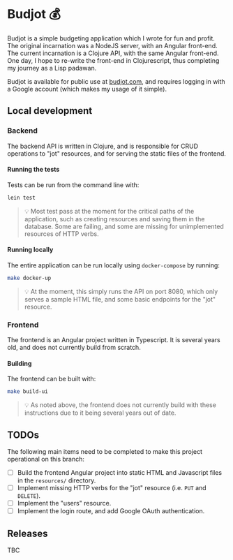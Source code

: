 # Budjot 💰
Budjot is a simple budgeting application which I wrote for fun and profit. The original incarnation was a NodeJS server, with an Angular front-end. The current incarnation is a Clojure API, with the same Angular front-end. One day, I hope to re-write the front-end in Clojurescript, thus completing my journey as a Lisp padawan.

Budjot is available for public use at [budjot.com](https://www.budjot.com), and requires logging in with a Google account (which makes my usage of it simple).

## Local development
### Backend
The backend API is written in Clojure, and is responsible for CRUD operations to "jot" resources, and for serving the static files of the frontend.

#### Running the tests
Tests can be run from the command line with:

```sh
lein test
```

> 💡 Most test pass at the moment for the critical paths of the application, such as creating resources and saving them in the database. Some are failing, and some are missing for unimplemented resources of HTTP verbs.

#### Running locally
The entire application can be run locally using `docker-compose` by running:

```sh
make docker-up
```

> 💡 At the moment, this simply runs the API on port 8080, which only serves a sample HTML file, and some basic endpoints for the "jot" resource.

### Frontend
The frontend is an Angular project written in Typescript. It is several years old, and does not currently build from scratch.

#### Building
The frontend can be built with:

```sh
make build-ui
```

> 💡 As noted above, the frontend does not currently build with these instructions due to it being several years out of date.

## TODOs
The following main items need to be completed to make this project operational on this branch:

- [ ] Build the frontend Angular project into static HTML and Javascript files in the `resources/` directory.
- [ ] Implement missing HTTP verbs for the "jot" resource (i.e. `PUT` and `DELETE`).
- [ ] Implement the "users" resource.
- [ ] Implement the login route, and add Google OAuth authentication.

## Releases
TBC
